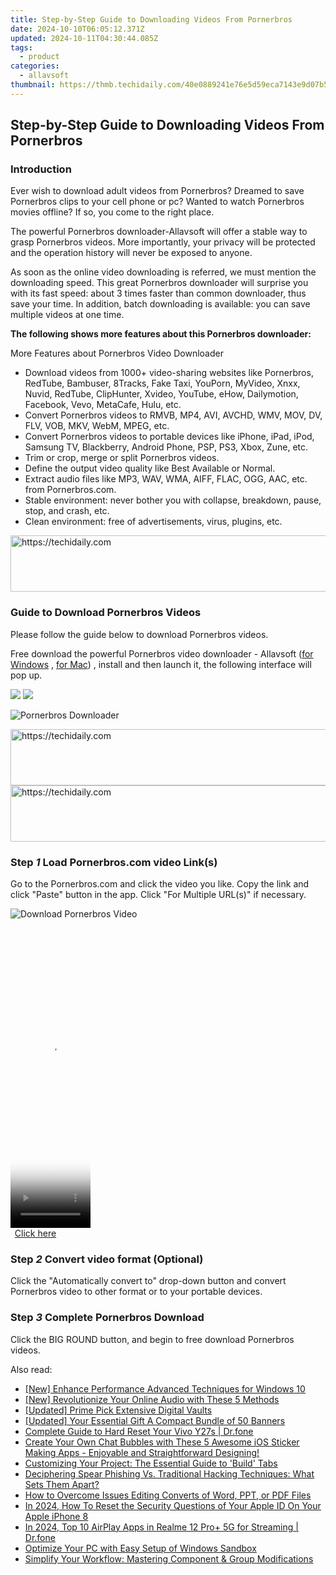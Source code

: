 ```yaml
---
title: Step-by-Step Guide to Downloading Videos From Pornerbros
date: 2024-10-10T06:05:12.371Z
updated: 2024-10-11T04:30:44.085Z
tags:
  - product
categories:
  - allavsoft
thumbnail: https://thmb.techidaily.com/40e0889241e76e5d59eca7143e9d07b55913d6df3d4a890109030eaaab30cafd.jpg
---
```


## Step-by-Step Guide to Downloading Videos From Pornerbros

### Introduction

Ever wish to download adult videos from Pornerbros? Dreamed to save Pornerbros clips to your cell phone or pc? Wanted to watch Pornerbros movies offline? If so, you come to the right place.

The powerful Pornerbros downloader-Allavsoft will offer a stable way to grasp Pornerbros videos. More importantly, your privacy will be protected and the operation history will never be exposed to anyone.

As soon as the online video downloading is referred, we must mention the downloading speed. This great Pornerbros downloader will surprise you with its fast speed: about 3 times faster than common downloader, thus save your time. In addition, batch downloading is available: you can save multiple videos at one time.

**The following shows more features about this Pornerbros downloader:**

More Features about Pornerbros Video Downloader

* Download videos from 1000+ video-sharing websites like Pornerbros, RedTube, Bambuser, 8Tracks, Fake Taxi, YouPorn, MyVideo, Xnxx, Nuvid, RedTube, ClipHunter, Xvideo, YouTube, eHow, Dailymotion, Facebook, Vevo, MetaCafe, Hulu, etc.
* Convert Pornerbros videos to RMVB, MP4, AVI, AVCHD, WMV, MOV, DV, FLV, VOB, MKV, WebM, MPEG, etc.
* Convert Pornerbros videos to portable devices like iPhone, iPad, iPod, Samsung TV, Blackberry, Android Phone, PSP, PS3, Xbox, Zune, etc.
* Trim or crop, merge or split Pornerbros videos.
* Define the output video quality like Best Available or Normal.
* Extract audio files like MP3, WAV, WMA, AIFF, FLAC, OGG, AAC, etc. from Pornerbros.com.
* Stable environment: never bother you with collapse, breakdown, pause, stop, and crash, etc.
* Clean environment: free of advertisements, virus, plugins, etc.

<!-- affiliate ads begin -->
<a href="https://appsumo.8odi.net/c/5597632/2037318/7443" target="_top" id="2037318">
  <img src="//a.impactradius-go.com/display-ad/7443-2037318" border="0" alt="https://techidaily.com" width="728" height="90"/>
</a>
<img height="0" width="0" src="https://appsumo.8odi.net/i/5597632/2037318/7443" style="position:absolute;visibility:hidden;" border="0" />
<!-- affiliate ads end -->

### Guide to Download Pornerbros Videos

Please follow the guide below to download Pornerbros videos.

Free download the powerful Pornerbros video downloader - Allavsoft ([for Windows](https://tools.techidaily.com/allavsoft/products/) , [for Mac](https://tools.techidaily.com/allavsoft/products/)) , install and then launch it, the following interface will pop up.

[![](https://www.allavsoft.com/how-to/../images/how-to/free-download-win.jpg)](https://tools.techidaily.com/allavsoft/products/) [![](https://www.allavsoft.com/how-to/../images/how-to/free-download-mac.jpg)](https://tools.techidaily.com/allavsoft/products/)

![Pornerbros Downloader](https://www.allavsoft.com/how-to/../images/allavsoft/screen-shot-600.jpg)

<!-- affiliate ads begin -->
<a href="https://appsumo.8odi.net/c/5597632/2151872/7443" target="_top" id="2151872">
  <img src="//a.impactradius-go.com/display-ad/7443-2151872" border="0" alt="https://techidaily.com" width="728" height="90"/>
</a>
<img height="0" width="0" src="https://appsumo.8odi.net/i/5597632/2151872/7443" style="position:absolute;visibility:hidden;" border="0" />
<!-- affiliate ads end -->

<!-- affiliate ads begin -->
<a href="https://ephamedtechinc.pxf.io/c/5597632/2137219/26400" target="_top" id="2137219">
  <img src="//a.impactradius-go.com/display-ad/26400-2137219" border="0" alt="https://techidaily.com" width="728" height="90"/>
</a>
<img height="0" width="0" src="https://ephamedtechinc.pxf.io/i/5597632/2137219/26400" style="position:absolute;visibility:hidden;" border="0" />
<!-- affiliate ads end -->

### Step _1_ Load Pornerbros.com video Link(s)

Go to the Pornerbros.com and click the video you like. Copy the link and click "Paste" button in the app. Click "For Multiple URL(s)" if necessary.

![Download Pornerbros Video](https://www.allavsoft.com/how-to/../images/how-to/pornerbros-downloader/download-pornerbros-videos.jpg)

<!-- affiliate ads begin -->
<span id="1993651">
					<video width="128" height="480" style="cursor:pointer"
           poster="//a.impactradius-go.com/display-clicktoplayimage/1993651.png"
           onclick="if(!this.playClicked){this.play();this.setAttribute('controls',true);this.playClicked=true;}">
	   <source src="//a.impactradius-go.com/display-ad/22993-1993651">
	   <img src="//a.impactradius-go.com/display-clicktoplayimage/1993651.png" style="border: none; height: 100%; width: 100%; object-fit: contain">
	</video>
	<div style="width:80px;text-align:center"><a href="javascript:window.open(decodeURIComponent('https%3A%2F%2Fhomestyler.sjv.io%2Fc%2F5597632%2F1993651%2F22993'), '_blank');void(0);">Click here</a></div>
</span>
<img height="0" width="0" src="https://imp.pxf.io/i/5597632/1993651/22993" style="position:absolute;visibility:hidden;" border="0" />
<!-- affiliate ads end -->

### Step _2_ Convert video format (Optional)

Click the "Automatically convert to" drop-down button and convert Pornerbros video to other format or to your portable devices.

### Step _3_ Complete Pornerbros Download

Click the BIG ROUND button, and begin to free download Pornerbros videos.

<ins class="adsbygoogle"
     style="display:block"
     data-ad-format="autorelaxed"
     data-ad-client="ca-pub-7571918770474297"
     data-ad-slot="1223367746"></ins>

<ins class="adsbygoogle"
     style="display:block"
     data-ad-client="ca-pub-7571918770474297"
     data-ad-slot="8358498916"
     data-ad-format="auto"
     data-full-width-responsive="true"></ins>

<span class="atpl-alsoreadstyle">Also read:</span>
<div><ul>
<li><a href="https://fox-direct.techidaily.com/new-enhance-performance-advanced-techniques-for-windows-10/"><u>[New] Enhance Performance Advanced Techniques for Windows 10</u></a></li>
<li><a href="https://remote-screen-capture.techidaily.com/new-revolutionize-your-online-audio-with-these-5-methods/"><u>[New] Revolutionize Your Online Audio with These 5 Methods</u></a></li>
<li><a href="https://extra-guidance.techidaily.com/updated-prime-pick-extensive-digital-vaults/"><u>[Updated] Prime Pick Extensive Digital Vaults</u></a></li>
<li><a href="https://youtube-web.techidaily.com/34546629-updated-your-essential-gift-a-compact-bundle-of-50-banners/"><u>[Updated] Your Essential Gift A Compact Bundle of 50 Banners</u></a></li>
<li><a href="https://techidaily.com/complete-guide-to-hard-reset-your-vivo-y27s-drfone-by-drfone-reset-android-reset-android/"><u>Complete Guide to Hard Reset Your Vivo Y27s | Dr.fone</u></a></li>
<li><a href="https://fox-shield.techidaily.com/create-your-own-chat-bubbles-with-these-5-awesome-ios-sticker-making-apps-enjoyable-and-straightforward-designing/"><u>Create Your Own Chat Bubbles with These 5 Awesome iOS Sticker Making Apps - Enjoyable and Straightforward Designing!</u></a></li>
<li><a href="https://fox-shield.techidaily.com/customizing-your-project-the-essential-guide-to-build-tabs/"><u>Customizing Your Project: The Essential Guide to 'Build' Tabs</u></a></li>
<li><a href="https://fox-shield.techidaily.com/deciphering-spear-phishing-vs-traditional-hacking-techniques-what-sets-them-apart/"><u>Deciphering Spear Phishing Vs. Traditional Hacking Techniques: What Sets Them Apart?</u></a></li>
<li><a href="https://fox-shield.techidaily.com/how-to-overcome-issues-editing-converts-of-word-ppt-or-pdf-files/"><u>How to Overcome Issues Editing Converts of Word, PPT, or PDF Files</u></a></li>
<li><a href="https://apple-account.techidaily.com/in-2024-how-to-reset-the-security-questions-of-your-apple-id-on-your-apple-iphone-8-by-drfone-ios/"><u>In 2024, How To Reset the Security Questions of Your Apple ID On Your Apple iPhone 8</u></a></li>
<li><a href="https://screen-mirror.techidaily.com/in-2024-top-10-airplay-apps-in-realme-12-proplus-5g-for-streaming-drfone-by-drfone-android/"><u>In 2024, Top 10 AirPlay Apps in Realme 12 Pro+ 5G for Streaming | Dr.fone</u></a></li>
<li><a href="https://fox-shield.techidaily.com/optimize-your-pc-with-easy-setup-of-windows-sandbox/"><u>Optimize Your PC with Easy Setup of Windows Sandbox</u></a></li>
<li><a href="https://fox-shield.techidaily.com/simplify-your-workflow-mastering-component-and-group-modifications/"><u>Simplify Your Workflow: Mastering Component & Group Modifications</u></a></li>
</ul></div>

